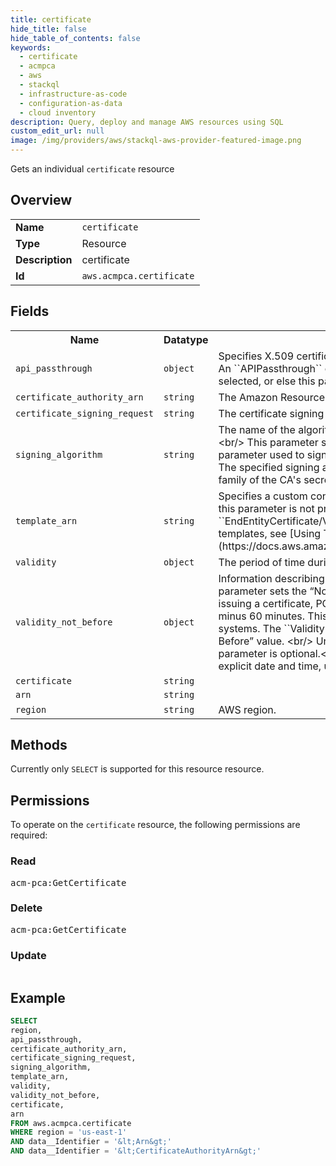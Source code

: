 ```yaml
---
title: certificate
hide_title: false
hide_table_of_contents: false
keywords:
  - certificate
  - acmpca
  - aws
  - stackql
  - infrastructure-as-code
  - configuration-as-data
  - cloud inventory
description: Query, deploy and manage AWS resources using SQL
custom_edit_url: null
image: /img/providers/aws/stackql-aws-provider-featured-image.png
---
```

Gets an individual <code>certificate</code> resource

## Overview
<table><tbody>
<tr><td><b>Name</b></td><td><code>certificate</code></td></tr>
<tr><td><b>Type</b></td><td>Resource</td></tr>
<tr><td><b>Description</b></td><td>certificate</td></tr>
<tr><td><b>Id</b></td><td><code>aws.acmpca.certificate</code></td></tr>
</tbody></table>

## Fields
<table><tbody>
<tr><th>Name</th><th>Datatype</th><th>Description</th></tr>
<tr><td><code>api_passthrough</code></td><td><code>object</code></td><td>Specifies X.509 certificate information to be included in the issued certificate. An ``APIPassthrough`` or ``APICSRPassthrough`` template variant must be selected, or else this parameter is ignored.</td></tr>
<tr><td><code>certificate_authority_arn</code></td><td><code>string</code></td><td>The Amazon Resource Name (ARN) for the private CA issues the certificate.</td></tr>
<tr><td><code>certificate_signing_request</code></td><td><code>string</code></td><td>The certificate signing request (CSR) for the certificate.</td></tr>
<tr><td><code>signing_algorithm</code></td><td><code>string</code></td><td>The name of the algorithm that will be used to sign the certificate to be issued. &lt;br&#x2F;&gt; This parameter should not be confused with the ``SigningAlgorithm`` parameter used to sign a CSR in the ``CreateCertificateAuthority`` action.&lt;br&#x2F;&gt;  The specified signing algorithm family (RSA or ECDSA) must match the algorithm family of the CA's secret key.</td></tr>
<tr><td><code>template_arn</code></td><td><code>string</code></td><td>Specifies a custom configuration template to use when issuing a certificate. If this parameter is not provided, PCAshort defaults to the ``EndEntityCertificate&#x2F;V1`` template. For more information about PCAshort templates, see &#91;Using Templates&#93;(https:&#x2F;&#x2F;docs.aws.amazon.com&#x2F;privateca&#x2F;latest&#x2F;userguide&#x2F;UsingTemplates.html).</td></tr>
<tr><td><code>validity</code></td><td><code>object</code></td><td>The period of time during which the certificate will be valid.</td></tr>
<tr><td><code>validity_not_before</code></td><td><code>object</code></td><td>Information describing the start of the validity period of the certificate. This parameter sets the “Not Before" date for the certificate.&lt;br&#x2F;&gt; By default, when issuing a certificate, PCAshort sets the "Not Before" date to the issuance time minus 60 minutes. This compensates for clock inconsistencies across computer systems. The ``ValidityNotBefore`` parameter can be used to customize the “Not Before” value. &lt;br&#x2F;&gt; Unlike the ``Validity`` parameter, the ``ValidityNotBefore`` parameter is optional.&lt;br&#x2F;&gt; The ``ValidityNotBefore`` value is expressed as an explicit date and time, using the ``Validity`` type value ``ABSOLUTE``.</td></tr>
<tr><td><code>certificate</code></td><td><code>string</code></td><td></td></tr>
<tr><td><code>arn</code></td><td><code>string</code></td><td></td></tr>
<tr><td><code>region</code></td><td><code>string</code></td><td>AWS region.</td></tr>

</tbody></table>

## Methods
Currently only <code>SELECT</code> is supported for this resource resource.

## Permissions

To operate on the <code>certificate</code> resource, the following permissions are required:

### Read
<pre>
acm-pca:GetCertificate</pre>

### Delete
<pre>
acm-pca:GetCertificate</pre>

### Update
<pre>
</pre>


## Example
```sql
SELECT
region,
api_passthrough,
certificate_authority_arn,
certificate_signing_request,
signing_algorithm,
template_arn,
validity,
validity_not_before,
certificate,
arn
FROM aws.acmpca.certificate
WHERE region = 'us-east-1'
AND data__Identifier = '&lt;Arn&gt;'
AND data__Identifier = '&lt;CertificateAuthorityArn&gt;'
```
